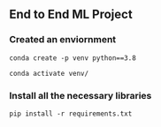 ## End to End ML Project

### Created an enviornment
```
conda create -p venv python==3.8

conda activate venv/
```

### Install all the necessary libraries
```
pip install -r requirements.txt
```